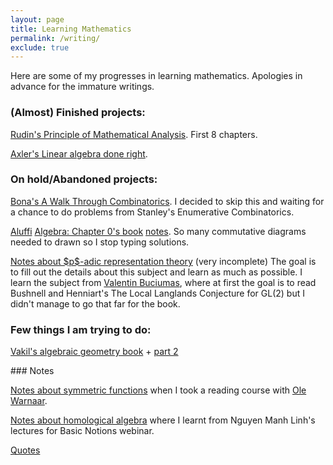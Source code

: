 ```yaml
---
layout: page
title: Learning Mathematics
permalink: /writing/
exclude: true
---
```


Here are some of my progresses in learning mathematics.
Apologies in advance for the immature writings. 

### (Almost) Finished projects:

<p><a href="{{ site.baseurl }}/notes/analysis.pdf">Rudin's Principle of Mathematical Analysis</a>. First 8 chapters. </p>

<p><a href="{{ site.baseurl }}/notes/linear_al_done_right_note.pdf">Axler's Linear algebra done right</a>.</p>

### On hold/Abandoned projects:  

<p>
<a href="{{ site.baseurl }}/notes/walk_through_com_Bona.pdf">Bona's A Walk Through Combinatorics</a>. I decided to skip this and waiting for a chance to do problems from Stanley's Enumerative Combinatorics.</p>

<p>
<a href="{{ site.baseurl }}/notes/AluffiAlgebra_chap1_group.pdf">Aluffi</a>
<a href="{{ site.baseurl }}/notes/AluffiAlgebra_chap1_categories.pdf">Algebra: Chapter 0's book</a>
<a href="{{ site.baseurl }}/notes/AluffiAlg_Chap3RingsModules.pdf">notes</a>. 
So many commutative diagrams needed to drawn so I stop typing solutions.</p>

<p><a href="{{ site.baseurl }}/notes/LocalLanglandsGL2.pdf">Notes about $p$-adic 
representation theory</a> (very incomplete) The goal is to fill out the details about this subject and learn as much as possible. I learn the subject from <a href="https://sites.google.com/site/valentinbuciumas/home">Valentin Buciumas</a>, where at first 
the goal is to read Bushnell and Henniart's The Local Langlands Conjecture for GL(2) 
but I didn't manage to go that far for the book.</p>

### Few things I am trying to do:  

<a href="{{ site.baseurl }}/notes/vakil_ag2.pdf">Vakil's algebraic geometry book</a> + <a href="{{ site.baseurl }}/notes/AlgGeoVakil2.pdf">part 2</a>

<p></p>
### Notes  

<p><a href="{{ site.baseurl }}/notes/SymFuncNotes.pdf">Notes about symmetric functions</a> when I took a reading course with <a href="https://people.smp.uq.edu.au/OleWarnaar/">Ole Warnaar</a>.</p> 

<p><a href="{{ site.baseurl }}/notes/HomologicalAlg.pdf">Notes about homological algebra</a> where I learnt from Nguyen Manh Linh's lectures for Basic Notions webinar.  

<p><a href="{{ site.baseurl }}/about/lessons/">Quotes</a>

